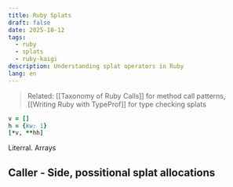 ```yaml
---
title: Ruby Splats
draft: false
date: 2025-10-12
tags:
  - ruby
  - splats
  - ruby-kaigi
description: Understanding splat operators in Ruby
lang: en
---
```


> Related: [[Taxonomy of Ruby Calls]] for method call patterns, [[Writing Ruby with TypeProf]] for type checking splats

```ruby
v = []
h = {kw: 1}
[*v, **hh]
```

Literral. Arrays

Caller - Side, possitional splat allocations
- 
